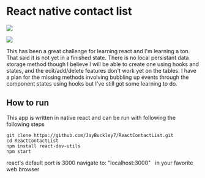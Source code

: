 # React native contact list
![](https://i.imgur.com/kKYmRdu.jpg)

![](https://i.imgur.com/6iFAMLn.jpg)


This has been a great challenge for learning react and I'm learning a ton. That said it is not yet in a finished state.
There is no local persistant data storage method though I believe I will be able to create one using hooks and states, and the edit/add/delete features don't work yet on the tables. 
I have a plan for the missing methods involving bubbling up events through the component states using hooks but I've still got some learning to do.

## How to run

This app is written in native react and can be run with following the following steps
&nbsp; 
```
git clone https://github.com/JayBuckley7/ReactContactList.git
cd ReactContactList
npm install react-dev-utils
npm start 
```
react's default port is 3000 
navigate to: "localhost:3000"  &nbsp;
in your favorite web browser
